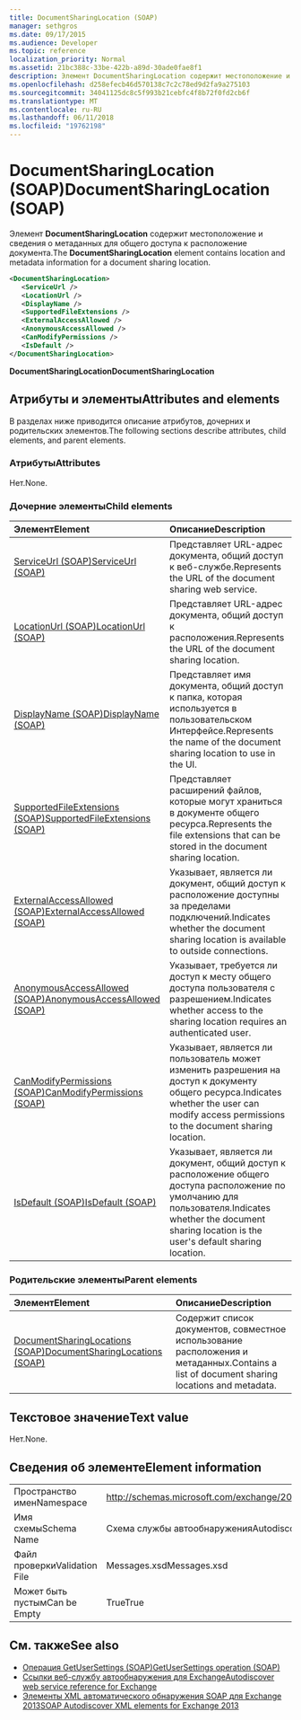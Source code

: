 ```yaml
---
title: DocumentSharingLocation (SOAP)
manager: sethgros
ms.date: 09/17/2015
ms.audience: Developer
ms.topic: reference
localization_priority: Normal
ms.assetid: 21bc388c-33be-422b-a89d-30ade0fae8f1
description: Элемент DocumentSharingLocation содержит местоположение и сведения о метаданных для общего доступа к расположение документа.
ms.openlocfilehash: d258efecb46d570138c7c2c78ed9d2fa9a275103
ms.sourcegitcommit: 34041125dc8c5f993b21cebfc4f8b72f0fd2cb6f
ms.translationtype: MT
ms.contentlocale: ru-RU
ms.lasthandoff: 06/11/2018
ms.locfileid: "19762198"
---
```

# <a name="documentsharinglocation-soap"></a><span data-ttu-id="a2edb-103">DocumentSharingLocation (SOAP)</span><span class="sxs-lookup"><span data-stu-id="a2edb-103">DocumentSharingLocation (SOAP)</span></span>

<span data-ttu-id="a2edb-104">Элемент **DocumentSharingLocation** содержит местоположение и сведения о метаданных для общего доступа к расположение документа.</span><span class="sxs-lookup"><span data-stu-id="a2edb-104">The **DocumentSharingLocation** element contains location and metadata information for a document sharing location.</span></span> 
  
```XML
<DocumentSharingLocation>
   <ServiceUrl />
   <LocationUrl />
   <DisplayName />
   <SupportedFileExtensions />
   <ExternalAccessAllowed />
   <AnonymousAccessAllowed />
   <CanModifyPermissions />
   <IsDefault />
</DocumentSharingLocation>
```

 <span data-ttu-id="a2edb-105">**DocumentSharingLocation**</span><span class="sxs-lookup"><span data-stu-id="a2edb-105">**DocumentSharingLocation**</span></span>
## <a name="attributes-and-elements"></a><span data-ttu-id="a2edb-106">Атрибуты и элементы</span><span class="sxs-lookup"><span data-stu-id="a2edb-106">Attributes and elements</span></span>

<span data-ttu-id="a2edb-107">В разделах ниже приводится описание атрибутов, дочерних и родительских элементов.</span><span class="sxs-lookup"><span data-stu-id="a2edb-107">The following sections describe attributes, child elements, and parent elements.</span></span>
  
### <a name="attributes"></a><span data-ttu-id="a2edb-108">Атрибуты</span><span class="sxs-lookup"><span data-stu-id="a2edb-108">Attributes</span></span>

<span data-ttu-id="a2edb-109">Нет.</span><span class="sxs-lookup"><span data-stu-id="a2edb-109">None.</span></span>
  
### <a name="child-elements"></a><span data-ttu-id="a2edb-110">Дочерние элементы</span><span class="sxs-lookup"><span data-stu-id="a2edb-110">Child elements</span></span>

|<span data-ttu-id="a2edb-111">**Элемент**</span><span class="sxs-lookup"><span data-stu-id="a2edb-111">**Element**</span></span>|<span data-ttu-id="a2edb-112">**Описание**</span><span class="sxs-lookup"><span data-stu-id="a2edb-112">**Description**</span></span>|
|:-----|:-----|
|[<span data-ttu-id="a2edb-113">ServiceUrl (SOAP)</span><span class="sxs-lookup"><span data-stu-id="a2edb-113">ServiceUrl (SOAP)</span></span>](serviceurl-soap.md) <br/> |<span data-ttu-id="a2edb-114">Представляет URL-адрес документа, общий доступ к веб-службе.</span><span class="sxs-lookup"><span data-stu-id="a2edb-114">Represents the URL of the document sharing web service.</span></span>  <br/> |
|[<span data-ttu-id="a2edb-115">LocationUrl (SOAP)</span><span class="sxs-lookup"><span data-stu-id="a2edb-115">LocationUrl (SOAP)</span></span>](locationurl-soap.md) <br/> |<span data-ttu-id="a2edb-116">Представляет URL-адрес документа, общий доступ к расположения.</span><span class="sxs-lookup"><span data-stu-id="a2edb-116">Represents the URL of the document sharing location.</span></span>  <br/> |
|[<span data-ttu-id="a2edb-117">DisplayName (SOAP)</span><span class="sxs-lookup"><span data-stu-id="a2edb-117">DisplayName (SOAP)</span></span>](displayname-soap.md) <br/> |<span data-ttu-id="a2edb-118">Представляет имя документа, общий доступ к папка, которая используется в пользовательском Интерфейсе.</span><span class="sxs-lookup"><span data-stu-id="a2edb-118">Represents the name of the document sharing location to use in the UI.</span></span>  <br/> |
|[<span data-ttu-id="a2edb-119">SupportedFileExtensions (SOAP)</span><span class="sxs-lookup"><span data-stu-id="a2edb-119">SupportedFileExtensions (SOAP)</span></span>](supportedfileextensions-soap.md) <br/> |<span data-ttu-id="a2edb-120">Представляет расширений файлов, которые могут храниться в документе общего ресурса.</span><span class="sxs-lookup"><span data-stu-id="a2edb-120">Represents the file extensions that can be stored in the document sharing location.</span></span>  <br/> |
|[<span data-ttu-id="a2edb-121">ExternalAccessAllowed (SOAP)</span><span class="sxs-lookup"><span data-stu-id="a2edb-121">ExternalAccessAllowed (SOAP)</span></span>](externalaccessallowed-soap.md) <br/> |<span data-ttu-id="a2edb-122">Указывает, является ли документ, общий доступ к расположение доступны за пределами подключений.</span><span class="sxs-lookup"><span data-stu-id="a2edb-122">Indicates whether the document sharing location is available to outside connections.</span></span>  <br/> |
|[<span data-ttu-id="a2edb-123">AnonymousAccessAllowed (SOAP)</span><span class="sxs-lookup"><span data-stu-id="a2edb-123">AnonymousAccessAllowed (SOAP)</span></span>](anonymousaccessallowed-soap.md) <br/> |<span data-ttu-id="a2edb-124">Указывает, требуется ли доступ к месту общего доступа пользователя с разрешением.</span><span class="sxs-lookup"><span data-stu-id="a2edb-124">Indicates whether access to the sharing location requires an authenticated user.</span></span>  <br/> |
|[<span data-ttu-id="a2edb-125">CanModifyPermissions (SOAP)</span><span class="sxs-lookup"><span data-stu-id="a2edb-125">CanModifyPermissions (SOAP)</span></span>](canmodifypermissions-soap.md) <br/> |<span data-ttu-id="a2edb-126">Указывает, является ли пользователь может изменить разрешения на доступ к документу общего ресурса.</span><span class="sxs-lookup"><span data-stu-id="a2edb-126">Indicates whether the user can modify access permissions to the document sharing location.</span></span>  <br/> |
|[<span data-ttu-id="a2edb-127">IsDefault (SOAP)</span><span class="sxs-lookup"><span data-stu-id="a2edb-127">IsDefault (SOAP)</span></span>](isdefault-soap.md) <br/> |<span data-ttu-id="a2edb-128">Указывает, является ли документ, общий доступ к расположение общего доступа расположение по умолчанию для пользователя.</span><span class="sxs-lookup"><span data-stu-id="a2edb-128">Indicates whether the document sharing location is the user's default sharing location.</span></span>  <br/> |
   
### <a name="parent-elements"></a><span data-ttu-id="a2edb-129">Родительские элементы</span><span class="sxs-lookup"><span data-stu-id="a2edb-129">Parent elements</span></span>

|<span data-ttu-id="a2edb-130">**Элемент**</span><span class="sxs-lookup"><span data-stu-id="a2edb-130">**Element**</span></span>|<span data-ttu-id="a2edb-131">**Описание**</span><span class="sxs-lookup"><span data-stu-id="a2edb-131">**Description**</span></span>|
|:-----|:-----|
|[<span data-ttu-id="a2edb-132">DocumentSharingLocations (SOAP)</span><span class="sxs-lookup"><span data-stu-id="a2edb-132">DocumentSharingLocations (SOAP)</span></span>](documentsharinglocations-soap.md) <br/> |<span data-ttu-id="a2edb-133">Содержит список документов, совместное использование расположения и метаданных.</span><span class="sxs-lookup"><span data-stu-id="a2edb-133">Contains a list of document sharing locations and metadata.</span></span>  <br/> |
   
## <a name="text-value"></a><span data-ttu-id="a2edb-134">Текстовое значение</span><span class="sxs-lookup"><span data-stu-id="a2edb-134">Text value</span></span>

<span data-ttu-id="a2edb-135">Нет.</span><span class="sxs-lookup"><span data-stu-id="a2edb-135">None.</span></span>
  
## <a name="element-information"></a><span data-ttu-id="a2edb-136">Сведения об элементе</span><span class="sxs-lookup"><span data-stu-id="a2edb-136">Element information</span></span>

|||
|:-----|:-----|
|<span data-ttu-id="a2edb-137">Пространство имен</span><span class="sxs-lookup"><span data-stu-id="a2edb-137">Namespace</span></span>  <br/> |http://schemas.microsoft.com/exchange/2010/Autodiscover  <br/> |
|<span data-ttu-id="a2edb-138">Имя схемы</span><span class="sxs-lookup"><span data-stu-id="a2edb-138">Schema Name</span></span>  <br/> |<span data-ttu-id="a2edb-139">Схема службы автообнаружения</span><span class="sxs-lookup"><span data-stu-id="a2edb-139">Autodiscover schema</span></span>  <br/> |
|<span data-ttu-id="a2edb-140">Файл проверки</span><span class="sxs-lookup"><span data-stu-id="a2edb-140">Validation File</span></span>  <br/> |<span data-ttu-id="a2edb-141">Messages.xsd</span><span class="sxs-lookup"><span data-stu-id="a2edb-141">Messages.xsd</span></span>  <br/> |
|<span data-ttu-id="a2edb-142">Может быть пустым</span><span class="sxs-lookup"><span data-stu-id="a2edb-142">Can be Empty</span></span>  <br/> |<span data-ttu-id="a2edb-143">True</span><span class="sxs-lookup"><span data-stu-id="a2edb-143">True</span></span>  <br/> |
   
## <a name="see-also"></a><span data-ttu-id="a2edb-144">См. также</span><span class="sxs-lookup"><span data-stu-id="a2edb-144">See also</span></span>

- [<span data-ttu-id="a2edb-145">Операция GetUserSettings (SOAP)</span><span class="sxs-lookup"><span data-stu-id="a2edb-145">GetUserSettings operation (SOAP)</span></span>](getusersettings-operation-soap.md)
- [<span data-ttu-id="a2edb-146">Ссылки веб-службу автообнаружения для Exchange</span><span class="sxs-lookup"><span data-stu-id="a2edb-146">Autodiscover web service reference for Exchange</span></span>](autodiscover-web-service-reference-for-exchange.md)
- [<span data-ttu-id="a2edb-147">Элементы XML автоматического обнаружения SOAP для Exchange 2013</span><span class="sxs-lookup"><span data-stu-id="a2edb-147">SOAP Autodiscover XML elements for Exchange 2013</span></span>](soap-autodiscover-xml-elements-for-exchange-2013.md)

